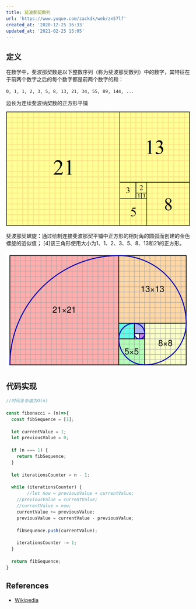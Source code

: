 ```yaml
---
title: 斐波那契数列
url: 'https://www.yuque.com/zackdk/web/zx57lf'
created_at: '2020-12-25 16:33'
updated_at: '2021-02-25 15:05'
---
```


<a name="TauCK"></a>

## 定义

在数学中，斐波那契数是以下整数序列（称为斐波那契数列）中的数字，其特征在于前两个数字之后的每个数字都是前两个数字的和：

`0, 1, 1, 2, 3, 5, 8, 13, 21, 34, 55, 89, 144, ...`

边长为连续斐波纳契数的正方形平铺

![](../assets/zx57lf/1608885253913-5cefd00f-d2c2-4d20-a55a-bb83b68e3a2f.png)

斐波那契螺旋：通过绘制连接斐波那契平铺中正方形的相对角的圆弧而创建的金色螺旋的近似值； \[4]该三角形使用大小为1、1、2、3、5、8、13和21的正方形。

![](../assets/zx57lf/1608885253769-2c9efb58-7b1e-44cd-a5af-0be3f6ca36a7.svg)

<a name="99r12"></a>

## 代码实现

```javascript
//时间复杂度为O(n)

const fibonacci = (n)=>{
  const fibSequence = [1];

  let currentValue = 1;
  let previousValue = 0;

  if (n === 1) {
    return fibSequence;
  }

  let iterationsCounter = n - 1;

  while (iterationsCounter) {
		//let now = previousValue + currentValue;
  	//previousValue = currentValue;
  	//currentValue = now;
    currentValue += previousValue;
    previousValue = currentValue - previousValue;
    
    fibSequence.push(currentValue);

    iterationsCounter -= 1;
  }

  return fibSequence;
}

```

<a name="References"></a>

## References

- [Wikipedia](https://en.wikipedia.org/wiki/Fibonacci_number)
